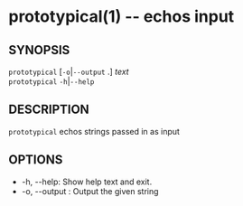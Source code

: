 # prototypical(1) -- echos input

## SYNOPSIS
`prototypical` [`-o`|`--output` .]  _text_<br>
`prototypical` `-h`|`--help`<br>

## DESCRIPTION
`prototypical` echos strings passed in as input

## OPTIONS
* -h, --help:
  Show help text and exit.
* -o, --output <string>:
  Output the given string
